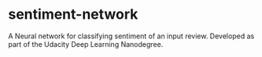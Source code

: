 # sentiment-network
A Neural network for classifying sentiment of an input review. Developed as part of the Udacity Deep Learning Nanodegree.
